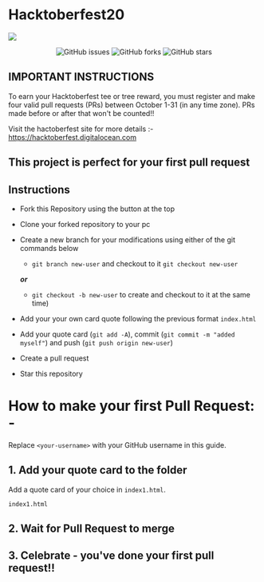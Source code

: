 # Hacktoberfest20

<img align="center" src="https://raw.githubusercontent.com/j-kon/hacktoberfest20/c06fda39d68f0ead75b7099d130a8fa0bf02a514/images/hack.svg">

<p align="center">
   <img alt="GitHub issues" src="https://img.shields.io/github/issues/j-kon/hacktoberfest20"></a>
   <img alt="GitHub forks" src="https://img.shields.io/github/issues/j-kon/hacktoberfest20"></a>
   <img alt="GitHub stars" src="https://img.shields.io/github/stars/j-kon/hacktoberfest20"></a>
</p>

## IMPORTANT INSTRUCTIONS
To earn your Hacktoberfest tee or tree reward, you must register and make four valid pull requests (PRs) between October 1-31 (in any time zone). PRs made before or after that won't be counted!!

Visit the hactoberfest site for more details :- https://hacktoberfest.digitalocean.com


## This project is perfect for your first pull request

## Instructions

- Fork this Repository using the button at the top
- Clone your forked repository to your pc
- Create a new branch for your modifications using either of the git commands below 
    - `git branch new-user` and checkout to it `git checkout new-user` 
    
    ***or*** 

    - `git checkout -b new-user` to create and checkout to it at the same time)
- Add your your own card quote following the previous format `index.html`
- Add your quote card (`git add -A`), commit (`git commit -m "added myself"`) and push (`git push origin new-user`)
- Create a pull request
- Star this repository

# How to make your first Pull Request: -

Replace `<your-username>` with your GitHub username in this guide.

## 1. Add your quote card to the folder

Add a quote card of your choice in `index1.html`.

```
index1.html
```


## 2. Wait for Pull Request to merge

## 3. Celebrate - you've done your first pull request!!
